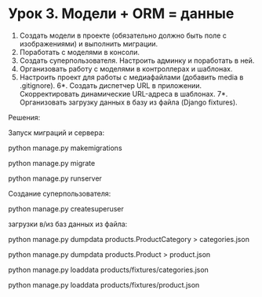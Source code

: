 # Урок 3. Модели + ORM = данные

1. Создать модели в проекте (обязательно должно быть поле с изображениями) и выполнить миграции.
2. Поработать с моделями в консоли.
3. Создать суперпользователя. Настроить админку и поработать в ней.
4. Организовать работу с моделями в контроллерах и шаблонах.
5. Настроить проект для работы с медиафайлами (добавить media в .gitignore).
6*. Создать диспетчер URL в приложении. Скорректировать динамические URL-адреса в шаблонах.
7*. Организовать загрузку данных в базу из файла (Django fixtures).

 

Решения:

Запуск миграций и сервера:

python manage.py makemigrations

python manage.py migrate

python manage.py runserver

Создание суперпользователя:

python manage.py createsuperuser

 
загрузки в/из баз данных из файла:

python manage.py dumpdata products.ProductCategory > categories.json

python manage.py dumpdata products.Product > product.json

python manage.py loaddata products/fixtures/categories.json

python manage.py loaddata products/fixtures/product.json
